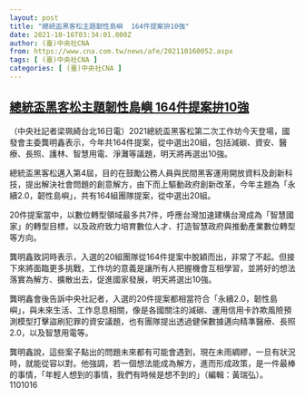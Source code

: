 ```yaml
---
layout: post
title: "總統盃黑客松主題韌性島嶼  164件提案拚10強"
date: 2021-10-16T03:34:01.000Z
author: (臺)中央社CNA
from: https://www.cna.com.tw/news/afe/202110160052.aspx
tags: [ (臺)中央社CNA ]
categories: [ (臺)中央社CNA ]
---
```

<!--1634355241000-->
[總統盃黑客松主題韌性島嶼  164件提案拚10強](https://www.cna.com.tw/news/afe/202110160052.aspx)
------

<div>
<div></div><div><p>（中央社記者梁珮綺台北16日電）2021總統盃黑客松第二次工作坊今天登場，國發會主委龔明鑫表示，今年共164件提案，從中選出20組，包括減碳、資安、醫療、長照、護林、智慧用電、淨灘等議題，明天將再選出10強。</p><p>總統盃黑客松邁入第4屆，目的在鼓勵公務人員與民間黑客運用開放資料及創新科技，提出解決社會問題的創意解方，由下而上驅動政府創新改革，今年主題為「永續2.0，韌性島嶼」，共有164組團隊提案，從中選出20組。</p><p>20件提案當中，以數位轉型領域最多共7件，呼應台灣加速建構台灣成為「智慧國家」的轉型目標，以及政府致力培育數位人才、打造智慧政府與推動產業數位轉型等方向。</p><p>龔明鑫致詞時表示，入選的20組團隊從164件提案中脫穎而出，非常了不起。但接下來將面臨更多挑戰，工作坊的意義是讓所有人把握機會互相學習，並將好的想法落實為解方、擴散出去，促進國家發展，明天將選出10強。</p><p>龔明鑫會後告訴中央社記者，入選的20件提案都相當符合「永續2.0，韌性島嶼」，與未來生活、工作息息相關，像是各國關注的減碳、運用信用卡詐欺風險預測模型打擊盜刷犯罪的資安議題，也有團隊提出透過健保數據邁向精準醫療、長照2.0，以及智慧用電等。</p><p>龔明鑫說，這些案子點出的問題未來都有可能會遇到，現在未雨綢繆，一旦有狀況時，就能從容以對。他強調，若一個想法能成為解方，進而形成政策，是一件最棒的事情，「年輕人想到的事情，我們有時候是想不到的」（編輯：黃瑞弘）。1101016</p></div>
</div>
